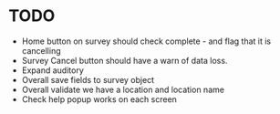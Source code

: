 
TODO
====
* Home button on survey should check complete - and flag that it is cancelling
* Survey Cancel button should have a warn of data loss.
* Expand auditory
* Overall save fields to survey object
* Overall validate we have a location and location name
* Check help popup works on each screen 